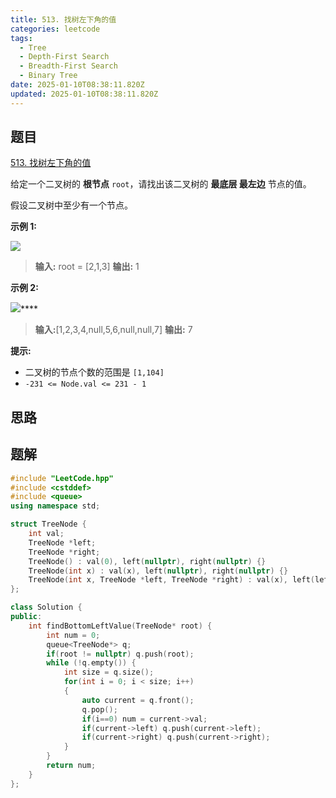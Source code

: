 ```yaml
---
title: 513. 找树左下角的值
categories: leetcode
tags: 
  - Tree
  - Depth-First Search
  - Breadth-First Search
  - Binary Tree
date: 2025-01-10T08:38:11.820Z
updated: 2025-01-10T08:38:11.820Z
---
```


<!--more-->

## 题目

[513. 找树左下角的值](https://leetcode.cn/problems/find-bottom-left-tree-value)

给定一个二叉树的 **根节点** `root`，请找出该二叉树的 **最底层 最左边** 节点的值。

假设二叉树中至少有一个节点。

**示例 1:**

![](https://assets.leetcode.com/uploads/2020/12/14/tree1.jpg)

> 
> 
> **输入:** root = [2,1,3]
> **输出:** 1
> 

**示例 2:**

![](https://assets.leetcode.com/uploads/2020/12/14/tree2.jpg)****

> 
> 
> **输入:**[1,2,3,4,null,5,6,null,null,7]
> **输出:** 7
> 

**提示:**

  * 二叉树的节点个数的范围是 `[1,104]`
  * `-231 <= Node.val <= 231 - 1`



## 思路


## 题解

```cpp
#include "LeetCode.hpp"
#include <cstddef>
#include <queue>
using namespace std;

struct TreeNode {
    int val;
    TreeNode *left;
    TreeNode *right;
    TreeNode() : val(0), left(nullptr), right(nullptr) {}
    TreeNode(int x) : val(x), left(nullptr), right(nullptr) {}
    TreeNode(int x, TreeNode *left, TreeNode *right) : val(x), left(left), right(right) {}
};

class Solution {
public:
    int findBottomLeftValue(TreeNode* root) {
        int num = 0;
        queue<TreeNode*> q;
        if(root != nullptr) q.push(root);
        while (!q.empty()) {
            int size = q.size();
            for(int i = 0; i < size; i++)
            {
                auto current = q.front();
                q.pop();
                if(i==0) num = current->val;
                if(current->left) q.push(current->left);
                if(current->right) q.push(current->right);
            }
        }
        return num;
    }
};
```
